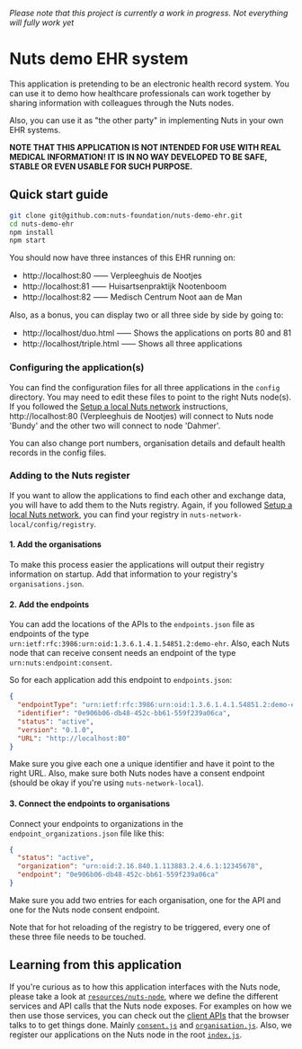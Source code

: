 _Please note that this project is currently a work in progress. Not everything
will fully work yet_

# Nuts demo EHR system

This application is pretending to be an electronic health record system. You can
use it to demo how healthcare professionals can work together by sharing
information with colleagues through the Nuts nodes.

Also, you can use it as "the other party" in implementing Nuts in your own EHR
systems.

**NOTE THAT THIS APPLICATION IS NOT INTENDED FOR USE WITH REAL MEDICAL
INFORMATION! IT IS IN NO WAY DEVELOPED TO BE SAFE, STABLE OR EVEN USABLE FOR
SUCH PURPOSE.**

## Quick start guide

```bash
git clone git@github.com:nuts-foundation/nuts-demo-ehr.git
cd nuts-demo-ehr
npm install
npm start
```

You should now have three instances of this EHR running on:

* http://localhost:80 ⸺ Verpleeghuis de Nootjes
* http://localhost:81 ⸺ Huisartsenpraktijk Nootenboom
* http://localhost:82 ⸺ Medisch Centrum Noot aan de Man

Also, as a bonus, you can display two or all three side by side by going to:

* http://localhost/duo.html ⸺ Shows the applications on ports 80 and 81
* http://localhost/triple.html ⸺ Shows all three applications

### Configuring the application(s)

You can find the configuration files for all three applications in the `config`
directory. You may need to edit these files to point to the right Nuts node(s).
If you followed the [Setup a local Nuts network](https://nuts-documentation.readthedocs.io/en/latest/pages/getting_started/local_network.html#setup-a-local-nuts-network)
instructions, http://localhost:80 (Verpleeghuis de Nootjes) will connect to Nuts
node 'Bundy' and the other two will connect to node 'Dahmer'.

You can also change port numbers, organisation details and default health
records in the config files.

### Adding to the Nuts register

If you want to allow the applications to find each other and exchange data, you
will have to add them to the Nuts registry. Again, if you followed
[Setup a local Nuts network](https://nuts-documentation.readthedocs.io/en/latest/pages/getting_started/local_network.html#setup-a-local-nuts-network),
you can find your registry in `nuts-network-local/config/registry`.

#### 1. Add the organisations

To make this process easier the applications will output their registry
information on startup. Add that information to your registry's
`organisations.json`.

#### 2. Add the endpoints

You can add the locations of the APIs to the `endpoints.json` file as endpoints
of the type `urn:ietf:rfc:3986:urn:oid:1.3.6.1.4.1.54851.2:demo-ehr`. Also, each
Nuts node that can receive consent needs an endpoint of the type
`urn:nuts:endpoint:consent`.

So for each application add this endpoint to `endpoints.json`:

```json
{
  "endpointType": "urn:ietf:rfc:3986:urn:oid:1.3.6.1.4.1.54851.2:demo-ehr",
  "identifier": "0e906b06-db48-452c-bb61-559f239a06ca",
  "status": "active",
  "version": "0.1.0",
  "URL": "http://localhost:80"
}
```

Make sure you give each one a unique identifier and have it point to the right
URL. Also, make sure both Nuts nodes have a consent endpoint (should be okay if
you're using `nuts-network-local`).

#### 3. Connect the endpoints to organisations

Connect your endpoints to organizations in the `endpoint_organizations.json`
file like this:

```json
{
  "status": "active",
  "organization": "urn:oid:2.16.840.1.113883.2.4.6.1:12345678",
  "endpoint": "0e906b06-db48-452c-bb61-559f239a06ca"
}
```

Make sure you add two entries for each organisation, one for the API and one for
the Nuts node consent endpoint.

Note that for hot reloading of the registry to be triggered, every one of these
three file needs to be touched.

## Learning from this application

If you're curious as to how this application interfaces with the Nuts node,
please take a look at [`resources/nuts-node`](resources/nuts-node), where we
define the different services and API calls that the Nuts node exposes. For
examples on how we then use those services, you can check out the [client APIs](client-api)
that the browser talks to to get things done. Mainly [`consent.js`](client-api/consent.js)
and [`organisation.js`](client-api/organisation.js). Also, we register our
applications on the Nuts node in the root [`index.js`](index.js).
